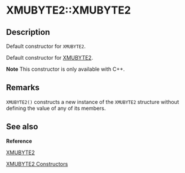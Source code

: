 # XMUBYTE2::XMUBYTE2

## Description

Default constructor for `XMUBYTE2`.

Default constructor for [XMUBYTE2](https://learn.microsoft.com/windows/desktop/api/directxpackedvector/ns-directxpackedvector-xmubyte2).

**Note** This constructor is only available with C++.

## Remarks

`XMUBYTE2()` constructs a new instance of the `XMUBYTE2` structure without
defining the value of any of its members.

## See also

**Reference**

[XMUBYTE2](https://learn.microsoft.com/windows/desktop/api/directxpackedvector/ns-directxpackedvector-xmubyte2)

[XMUBYTE2 Constructors](https://learn.microsoft.com/windows/desktop/dxmath/xmubyte2-ctor)